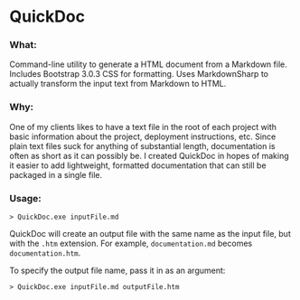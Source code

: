 # QuickDoc

### What:
Command-line utility to generate a HTML document from a Markdown file. Includes Bootstrap 3.0.3 CSS for formatting. Uses MarkdownSharp to actually transform the input text from Markdown to HTML.

### Why:
One of my clients likes to have a text file in the root of each project with basic information about the project, deployment instructions, etc. Since plain text files suck for anything of substantial length, documentation is often as short as it can possibly be. I created QuickDoc in hopes of making it easier to add lightweight, formatted documentation that can still be packaged in a single file.

### Usage:
    > QuickDoc.exe inputFile.md

QuickDoc will create an output file with the same name as the input file, but with the `.htm` extension. For example, `documentation.md` becomes `documentation.htm`.

To specify the output file name, pass it in as an argument:

    > QuickDoc.exe inputFile.md outputFile.htm
